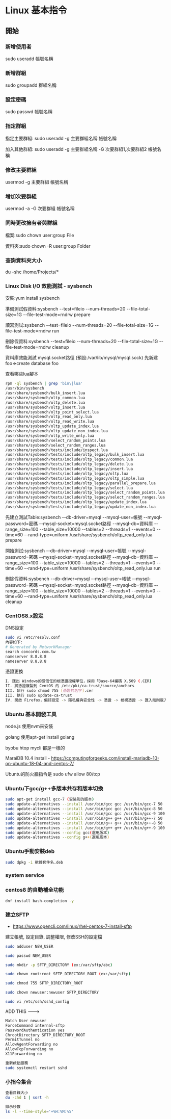 # Linux 基本指令

## 開始

### 新增使用者

sudo useradd 帳號名稱

### 新增群組

sudo groupadd 群組名稱

### 設定密碼

sudo passwd 帳號名稱

### 指定群組

指定主要群組: sudo useradd -g 主要群組名稱 帳號名稱

加入其他群組: sudo useradd -g 主要群組名稱 -G 次要群組1,次要群組2 帳號名稱

### 修改主要群組

usermod -g 主要群組 帳號名稱

### 增加次要群組

usermod -a -G 次要群組 帳號名稱

### 同時更改擁有者與群組

檔案:sudo chown user:group File

資料夾:sudo chown -R user:group Folder

### 查詢資料夾大小

du -shc /home/Projects/*

### Linux Disk I/O 效能測試 - sysbench

安裝:yum install sysbench

準備測試假資料:sysbench --test=fileio --num-threads=20 --file-total-size=1G --file-test-mode=rndrw prepare

讀寫測試:sysbench --test=fileio --num-threads=20 --file-total-size=1G --file-test-mode=rndrw run

刪除假資料:sysbench --test=fileio --num-threads=20 --file-total-size=1G --file-test-mode=rndrw cleanup

資料庫效能測試
mysql.socket路徑 (預設:/var/lib/mysql/mysql.sock)
先新建foo=>create database foo

查看哪些lua腳本

```bash
rpm -ql sysbench | grep 'bin\|lua'  
/usr/bin/sysbench
/usr/share/sysbench/bulk_insert.lua
/usr/share/sysbench/oltp_common.lua
/usr/share/sysbench/oltp_delete.lua
/usr/share/sysbench/oltp_insert.lua
/usr/share/sysbench/oltp_point_select.lua
/usr/share/sysbench/oltp_read_only.lua
/usr/share/sysbench/oltp_read_write.lua
/usr/share/sysbench/oltp_update_index.lua
/usr/share/sysbench/oltp_update_non_index.lua
/usr/share/sysbench/oltp_write_only.lua
/usr/share/sysbench/select_random_points.lua
/usr/share/sysbench/select_random_ranges.lua
/usr/share/sysbench/tests/include/inspect.lua
/usr/share/sysbench/tests/include/oltp_legacy/bulk_insert.lua
/usr/share/sysbench/tests/include/oltp_legacy/common.lua
/usr/share/sysbench/tests/include/oltp_legacy/delete.lua
/usr/share/sysbench/tests/include/oltp_legacy/insert.lua
/usr/share/sysbench/tests/include/oltp_legacy/oltp.lua
/usr/share/sysbench/tests/include/oltp_legacy/oltp_simple.lua
/usr/share/sysbench/tests/include/oltp_legacy/parallel_prepare.lua
/usr/share/sysbench/tests/include/oltp_legacy/select.lua
/usr/share/sysbench/tests/include/oltp_legacy/select_random_points.lua
/usr/share/sysbench/tests/include/oltp_legacy/select_random_ranges.lua
/usr/share/sysbench/tests/include/oltp_legacy/update_index.lua
/usr/share/sysbench/tests/include/oltp_legacy/update_non_index.lua
```

先建立測試Table:sysbench --db-driver=mysql --mysql-user=帳號 --mysql-password=密碼 --mysql-socket=mysql.socket路徑 --mysql-db=資料庫 --range_size=100 --table_size=10000 --tables=2 --threads=1 --events=0 --time=60 --rand-type=uniform /usr/share/sysbench/oltp_read_only.lua prepare

開始測試:sysbench --db-driver=mysql --mysql-user=帳號 --mysql-password=密碼 --mysql-socket=mysql.socket路徑 --mysql-db=資料庫 --range_size=100 --table_size=10000 --tables=2 --threads=1 --events=0 --time=60 --rand-type=uniform /usr/share/sysbench/oltp_read_only.lua run

刪除假資料:sysbench --db-driver=mysql --mysql-user=帳號 --mysql-password=密碼 --mysql-socket=mysql.socket路徑 --mysql-db=資料庫 --range_size=100 --table_size=10000 --tables=2 --threads=1 --events=0 --time=60 --rand-type=uniform /usr/share/sysbench/oltp_read_only.lua cleanup

### CentOS8.x設定

DNS設定

```bash
sudo vi /etc/resolv.conf
內容如下:
# Generated by NetworkManager
search concords.com.tw
nameserver 8.8.8.8
nameserver 8.8.8.8
```

憑證更換

```bash
I. 匯出 Windows的受信任的根憑證授權單位，採用「Base-64編碼 X.509 (.CER)
II. 將憑證複製到 CentOS 的 /etc/pki/ca-trust/source/anchors
III. 執行 sudo chmod 755 [憑證的名字].cer 
III. 執行 sudo update-ca-trust
IV. 開啟 Firefox，偏好設定 -> 隱私權與安全性 -> 憑證 -> 檢視憑證 -> 匯入剛剛載入的憑證(網站及郵件)
```

### Ubuntu 基本開發工具

node.js 使用nvm來安裝

golang 使用apt-get install golang

byobu htop mycli 都是一樣的

MaraiDB 10.4 install - <https://computingforgeeks.com/install-mariadb-10-on-ubuntu-18-04-and-centos-7/>

Ubuntu的防火牆指令是 sudo ufw allow 80/tcp

### Ubuntu下gcc/g++多版本共存和版本切換

```bash
sudo apt-get install gcc-7 (安裝別的版本)
sudo update-alternatives --install /usr/bin/gcc gcc /usr/bin/gcc-7 50  (設定版本權重, 100是自動)
sudo update-alternatives --install /usr/bin/gcc gcc /usr/bin/gcc-8 50  (設定版本權重)
sudo update-alternatives --install /usr/bin/gcc gcc /usr/bin/gcc-9 100 (設定版本權重)
sudo update-alternatives --install /usr/bin/g++ g++ /usr/bin/g++-7 50
sudo update-alternatives --install /usr/bin/g++ g++ /usr/bin/g++-8 50
sudo update-alternatives --install /usr/bin/g++ g++ /usr/bin/g++-9 100
sudo update-alternatives --config gcc(選用版本)
sudo update-alternatives --config g++(選用版本)
```

### Ubuntu手動安裝deb

```bash
sudo dpkg -i 軟體套件名.deb
```

### system service

### centos8 的自動補全功能

```bash
dnf install bash-completion -y
```

### 建立SFTP

- <https://www.opencli.com/linux/rhel-centos-7-install-sftp>

建立帳號, 設定目錄, 調整權限, 修改SSH的設定檔

```bash
sudo adduser NEW_USER
```

```bash
sudo passwd NEW_USER
```

```bash
sudo mkdir -p SFTP_DIRECTORY (ex:/var/sftp/abc)
```

```bash
sudo chown root:root SFTP_DIRECTORY_ROOT (ex:/var/sftp)
```

```bash
sudo chmod 755 SFTP_DIRECTORY_ROOT
```

```bash
sudo chown newuser:newuser SFTP_DIRECTORY
```

```bash
sudo vi /etc/ssh/sshd_config
```

ADD THIS --->

```bash
Match User newuser
ForceCommand internal-sftp
PasswordAuthentication yes
ChrootDirectory SFTP_DIRECTORY_ROOT
PermitTunnel no
AllowAgentForwarding no
AllowTcpForwarding no
X11Forwarding no
```

```bash
重新啟動服務
sudo systemctl restart sshd
```

### 小指令集合

```bash
查看目錄大小
du -chd 1 | sort -h

顯示秒數
ls -l --time-style='+%H:%M:%S'
```
